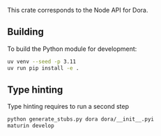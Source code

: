 This crate corresponds to the Node API for Dora.

## Building

To build the Python module for development:

```bash
uv venv --seed -p 3.11
uv run pip install -e .
```

## Type hinting

Type hinting requires to run a second step

```bash
python generate_stubs.py dora dora/__init__.pyi
maturin develop
```
